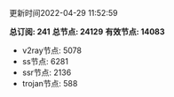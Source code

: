 更新时间2022-04-29 11:52:59

**总订阅: 241**
**总节点: 24129**
**有效节点: 14083**
- v2ray节点: 5078
- ss节点: 6281
- ssr节点: 2136
- trojan节点: 588
